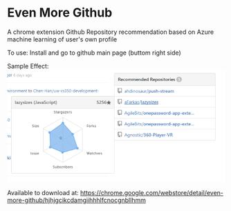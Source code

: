 # Even More Github
A chrome extension Github Repository recommendation based on Azure machine learning of user's own profile

To use:
Install and go to github main page (buttom right side)

Sample Effect:
![alt tag](demo.png)

Available to download at:
https://chrome.google.com/webstore/detail/even-more-github/hjhjgcikcdamgiihhhlfcnocgnbllhmm
